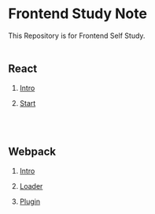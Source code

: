 # Frontend Study Note
This Repository is for Frontend Self Study.
<br>
<br>

## React

1. [Intro](https://github.com/JoonSeongPark/Frontend_studynote/blob/master/React/01.%20React_intro.md "Link")

2. [Start](https://github.com/JoonSeongPark/Frontend_studynote/blob/master/React/02.%20React_start.md "Link")

   <br>
   <br>

## Webpack

1. [Intro](https://github.com/JoonSeongPark/Frontend_studynote/blob/master/webpack/01.%20Webpack_intro.md "Link")

2. [Loader](https://github.com/JoonSeongPark/Frontend_studynote/blob/master/webpack/02.%20Webpack_loader.md "Link")

3. [Plugin](https://github.com/JoonSeongPark/Frontend_studynote/blob/master/webpack/02.%20Webpack_loader.md "Link")
